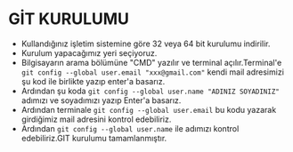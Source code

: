 # GİT KURULUMU

- Kullandığınız işletim sistemine göre 32 veya 64 bit kurulumu indirilir.
- Kurulum yapacağımız yeri seçiyoruz.
- Bilgisayarın arama bölümüne "CMD" yazılır ve terminal açılır.Terminal'e ```git config --global user.email "xxx@gmail.com"``` kendi mail adresimizi şu kod ile birlikte yazıp enter'a basarız.
- Ardından şu koda ```git config --global user.name "ADINIZ SOYADINIZ" ``` adımızı ve soyadımızı yazıp Enter'a basarız.
- Ardından terminale ```git config --global user.email``` bu kodu yazarak girdiğimiz mail adresini kontrol edebiliriz.
- Ardından ```git config --global user.name``` ile adımızı kontrol edebiliriz.GIT kurulumu tamamlanmıştır.
